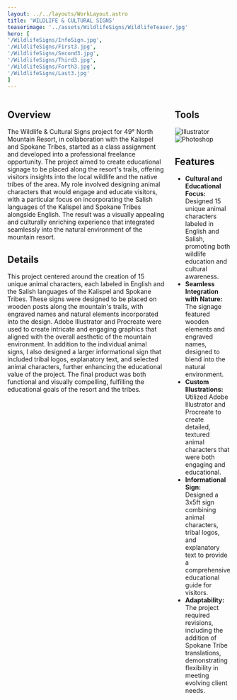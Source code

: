 ```yaml
---
layout: ../../layouts/WorkLayout.astro
title: 'WILDLIFE & CULTURAL SIGNS'
teaserimage: '../assets/WildlifeSigns/WildlifeTeaser.jpg'
hero: [
'/WildlifeSigns/InfoSign.jpg',
'/WildlifeSigns/First3.jpg',
'/WildlifeSigns/Second3.jpg',
'/WildlifeSigns/Third3.jpg',
'/WildlifeSigns/Forth3.jpg',
'/WildlifeSigns/Last3.jpg'
]
---
```


<div class="columns">
    <div  class="column-one">

## Overview

The Wildlife & Cultural Signs project for 49° North Mountain Resort, in collaboration with the Kalispel and Spokane Tribes, started as a class assignment and developed into a professional freelance opportunity. The project aimed to create educational signage to be placed along the resort's trails, offering visitors insights into the local wildlife and the native tribes of the area. My role involved designing animal characters that would engage and educate visitors, with a particular focus on incorporating the Salish languages of the Kalispel and Spokane Tribes alongside English. The result was a visually appealing and culturally enriching experience that integrated seamlessly into the natural environment of the mountain resort.

## Details

This project centered around the creation of 15 unique animal characters, each labeled in English and the Salish languages of the Kalispel and Spokane Tribes. These signs were designed to be placed on wooden posts along the mountain's trails, with engraved names and natural elements incorporated into the design. Adobe Illustrator and Procreate were used to create intricate and engaging graphics that aligned with the overall aesthetic of the mountain environment. In addition to the individual animal signs, I also designed a larger informational sign that included tribal logos, explanatory text, and selected animal characters, further enhancing the educational value of the project. The final product was both functional and visually compelling, fulfilling the educational goals of the resort and the tribes.

</div>
<div class="column-two">


## Tools

<div class="skills-container">
		<img src="/assets/icons/Illustrator.svg" alt="Illustrator" class="skill-icon">
		<img src="/assets/icons/Photoshop.svg" alt="Photoshop" class="skill-icon">
	</div>

## Features

* **Cultural and Educational Focus:** Designed 15 unique animal characters labeled in English and Salish, promoting both wildlife education and cultural awareness.
* **Seamless Integration with Nature:** The signage featured wooden elements and engraved names, designed to blend into the natural environment.
* **Custom Illustrations:** Utilized Adobe Illustrator and Procreate to create detailed, textured animal characters that were both engaging and educational.
* **Informational Sign:** Designed a 3x5ft sign combining animal characters, tribal logos, and explanatory text to provide a comprehensive educational guide for visitors.
* **Adaptability:** The project required revisions, including the addition of Spokane Tribe translations, demonstrating flexibility in meeting evolving client needs.
